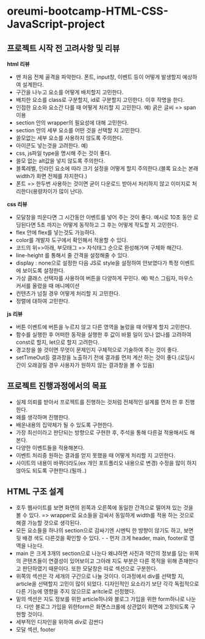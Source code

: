 # oreumi-bootcamp-HTML-CSS-JavaScript-project

## 프로젝트 시작 전 고려사항 및 리뷰

**html 리뷰**

- 맨 처음 전체 골격을 파악한다. 폰트, input창, 이벤트 등이 어떻게 발생할지 예상하여 설계한다.
- 구간을 나누고 요소를 어떻게 배치할지 고민한다.
- 배치한 요소를 class로 구분할지, id로 구분할지 고민한다. 이후 작명을 한다.
- 인접한 요소와 요소간 다를 때 어떻게 처리할 지 고민한다. 예) 굵은 글씨 => span이용
- section 안의 wrapper의 필요성에 대해 고민한다.
- section 안의 세부 요소를 어떤 것을 선택할 지 고민한다.
- 쓸모없는 세부 요소를 사용하지 않도록 주의한다.
- 아이콘도 넣는것을 고려한다. 예) <link rel="shortcut icon" href="img/favicon.ico">
- css, js파일 type을 명시해 주는 것이 좋다.
- 쓸모 없는 alt값을 넣지 않도록 주의한다.
- 블록레벨, 인라인 요소에 따라 크기 설정을 어떻게 할지 주의한다.(블록 요소는 본래 width가 화면 전체를 차지한다.)
- 폰트 => 한두번 사용하는 것이면 굳이 다운로드 받아서 처리하지 않고 이미지로 처리한다(용량차이가 많이 난다).

**css 리뷰**

- 모달창을 띄운다면 그 시간동안 이벤트를 넣어 주는 것이 좋다. 예시로 10초 동안 로딩된다면 5초 까지는 어떻게 동작하고 그 후는 어떻게 작도할 지 고민한다.
- flex 안에 flex를 넣는것도 가능하다.
- color를 개발자 도구에서 확인해서 적용할 수 있다.
- 코드의 위=>아래, 부모태그 => 자식태그 순으로 완성해가며 구체화 해간다.
- line-height 를 통해서 줄 간격을 설정해줄 수 있다.
- display : none으로 설정한 다음 JS로 style을 설정하여 안보였다가 특정 이벤트에 보이도록 설정한다.
- 가상 클래스 선택자를 사용하여 버튼을 다양하게 꾸민다. 예) 박스 그림자, 마우스 커서를 올렸을 때 애니메이션
- 컨텐츠가 넘칠 경우 어떻게 처리할 지 고민한다.
- 정렬에 대하여 고민한다.

**js 리뷰**

- 버튼 이벤트에 버튼을 누르지 않고 다른 영역을 눌렀을 때 어떻게 할지 고민한다.
- 함수를 실행한 후 어떠한 동작을 실행한 후 값이 바뀔 일이 있나 없나를 고려하여 const로 할지, let으로 할지 고려한다.
- 경고창을 쓸 것이면 무엇이 문제인지 구체적으로 기술하여 주는 것이 좋다.
- setTimeOut등 결과창을 노출하기 전에 결과를 먼저 계산 하는 것이 좋다.(로딩시간이 오래걸릴 경우 사용자가 원하지 않는 결과창을 볼 수 있음)

## 프로젝트 진행과정에서의 목표

- 실제 의뢰를 받아서 프로젝트를 진행하는 것처럼 전체적인 설계를 먼저 한 후 진행한다.
- 왜를 생각하며 진행한다.
- 배운내용의 집약체가 될 수 있도록 구현한다.
- 가장 최선이라고 판단되는 방향으로 구현한 후, 주석을 통해 다른걸 적용해서도 해본다.
- 다양한 이벤트들을 적용해본다.
- 이벤트 처리중 원하는 결과를 얻지 못했을 때 어떻게 처리할 지 고민한다.
- 사이트의 내용이 바뀌더라도(ex 개인 포트폴리오 내용으로 변경) 수정을 많이 하지 않아도 되도록 구현한다.(될까..)

## HTML 구조 설계

- 호두 웹사이트를 보면 화면의 왼쪽과 오른쪽에 동일한 간격으로 떨어져 있는 것을 볼 수 있다. => wrapper로 요소들을 감싸서 동일하게 width를 적용 하는 것으로 해결 가능할 것으로 생각된다.
- 모든 요소들을 하나의 section으로 감싸기엔 시멘틱 한 뱡향이 않기도 하고, 보면 뒷 배경 색도 다른것을 확인할 수 있다. - - 먼저 크게 header, main, footer로 영역을 나눈다.
- main 은 크게 3개의 section으로 나눈다 왜냐하면 사진과 약간의 정보를 담는 위쪽의 콘텐츠들이 연결성이 있어보이고 그아래 지도 부분은 다른 목적을 위해 존재한다고 판단하였기 때문이다. 또한 모달창은 따로
  섹션으로 구분한다.
- 위쪽의 섹션은 각 세개의 구간으로 나눌 것이다. 이과정에서 div를 선택할 지, article을 선택할지 고민이 많이 되었다. 디자인적인 요소라기 보단 각각 독립적으로 다른 기능에 영향을 주지 않으므로
  aritcle로 선정했다.
- 밑의 섹션은 지도 정보를 위한 article하나와 블로그 가입을 위한 form하나로 나눈다. 다만 블로그 가입을 위한form은 화면스크롤에 상관없이 화면에 고정되도록 구현할 것이다.
- 세부적인 디자인을 위하여 div로 감싼다
- 모달 섹션, footer